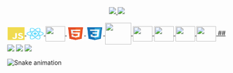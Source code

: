 <!--
**MaysonD4rk/MaysonD4rk** is a ✨ _special_ ✨ repository because its `README.md` (this file) appears on your GitHub profile.

Here are some ideas to get you started:

- 🔭 I’m currently working on ...
- 🌱 I’m currently learning ...
- 👯 I’m looking to collaborate on ...
- 🤔 I’m looking for help with ...
- 💬 Ask me about ...
- 📫 How to reach me: ...
- 😄 Pronouns: ...
- ⚡ Fun fact: ...
-->

<div align="center">
  <a href="https://github.com/MaysonD4rk">
  <img height="180em" src="https://github-readme-stats.vercel.app/api?username=MaysonD4rk&show_icons=true&theme=dracula&include_all_commits=true&count_private=true"/>
  <img height="180em" src="https://github-readme-stats.vercel.app/api/top-langs/?username=MaysonD4rk&layout=compact&langs_count=7&theme=dracula"/>
</div>
  <div style="display: inline_block"><br>
  <img align="center" alt="Rafa-Js" height="30" width="40" src="https://raw.githubusercontent.com/devicons/devicon/master/icons/javascript/javascript-plain.svg">
    <img align="center" alt="Rafa-React" height="30" width="40" src="https://raw.githubusercontent.com/devicons/devicon/master/icons/react/react-original.svg">
    <img align="center" height="35" width="45" src="https://cdn.jsdelivr.net/gh/devicons/devicon/icons/vuejs/vuejs-original.svg" />
  <img align="center" alt="Rafa-HTML" height="30" width="40" src="https://raw.githubusercontent.com/devicons/devicon/master/icons/html5/html5-original.svg">
  <img align="center" alt="Rafa-CSS" height="30" width="40" src="https://raw.githubusercontent.com/devicons/devicon/master/icons/css3/css3-original.svg">
    <img align="center" height="50" width="60"src="https://cdn.jsdelivr.net/gh/devicons/devicon/icons/php/php-original.svg" />
    <img align="center" height="35" width="45" src="https://cdn.jsdelivr.net/gh/devicons/devicon/icons/nodejs/nodejs-original.svg" />
    <img align="center" height="35" width="45" src="https://cdn.jsdelivr.net/gh/devicons/devicon/icons/mysql/mysql-original.svg" />
    <img align="center" height="35" width="45" src="https://cdn.jsdelivr.net/gh/devicons/devicon/icons/mongodb/mongodb-original.svg" />
    <img align="center" height="35" width="45" src="https://cdn.jsdelivr.net/gh/devicons/devicon/icons/flutter/flutter-original.svg" />
##
    
    
   <div> 
  <a href="https://instagram.com/maysondamarante" target="_blank"><img src="https://img.shields.io/badge/-Instagram-%23E4405F?style=for-the-badge&logo=instagram&logoColor=white" target="_blank"></a>
  <a href = "mailto:maysondamarante@hotmail.com"><img src="https://img.shields.io/badge/-Gmail-%23333?style=for-the-badge&logo=gmail&logoColor=white" target="_blank"></a>
  <a href="https://www.linkedin.com/in/maison-damarante-6411751b0/" target="_blank"><img src="https://img.shields.io/badge/-LinkedIn-%230077B5?style=for-the-badge&logo=linkedin&logoColor=white" target="_blank"></a> 
 
  ![Snake animation](https://github.com/MaysonD4rk/MaysonD4rk/blob/output/github-contribution-grid-snake.svg)
      
  </div>
    
